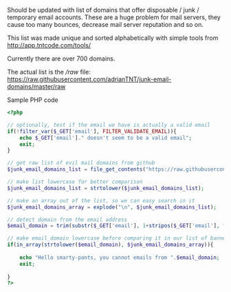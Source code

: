 Should be updated with list of domains that offer disposable / junk / temporary email accounts. 
These are a huge problem for mail servers, they cause too many bounces, decrease mail server reputation and so on.

This list was made unique and sorted alphabetically with simple tools from http://app.tntcode.com/tools/ 

Currently there are over 700 domains.

The actual list is the */raw* file: https://raw.githubusercontent.com/adrianTNT/junk-email-domains/master/raw

Sample PHP code
```php
<?php 

// optionally, test if the email we have is actually a valid email
if(!filter_var($_GET['email'], FILTER_VALIDATE_EMAIL)){
	echo $_GET['email']." doesn't seem to be a valid email";
	exit;
}

// get raw list of evil mail domains from github
$junk_email_domains_list = file_get_contents("https://raw.githubusercontent.com/adrianTNT/junk-email-domains/master/raw");

// make list lowercase for better comparison
$junk_email_domains_list = strtolower($junk_email_domains_list);

// make an array out of the list, so we can easy search in it
$junk_email_domains_array = explode("\n", $junk_email_domains_list);

// detect domain from the email address
$email_domain = trim(substr($_GET['email'], 1+stripos($_GET['email'], "@")));

// make email_domain lowercase before comparing it in our list of banned emails
if(in_array(strtolower($email_domain), $junk_email_domains_array)){
	
	echo "Hello smarty-pants, you cannot emails from ".$email_domain;
	exit;
	
}
?>
```
